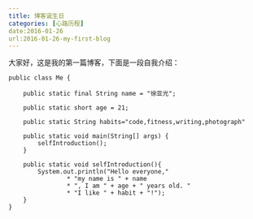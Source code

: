 ```yaml
---
title: 博客诞生日
categories: [心路历程]
date:2016-01-26
url:2016-01-26-my-first-blog
---
```


大家好，这是我的第一篇博客，下面是一段自我介绍：

    public class Me {

        public static final String name = "徐亚光";
        
        public static short age = 21;
        
        public static String habits="code,fitness,writing,photograph"
                
        public static void main(String[] args) {
            selfIntroduction();
        }
        
        public static void selfIntroduction(){
            System.out.println("Hello everyone,"
                    * "my name is " + name
                    * ", I am " + age + " years old. "
                    * "I like " + habit + "!");
        }
    }